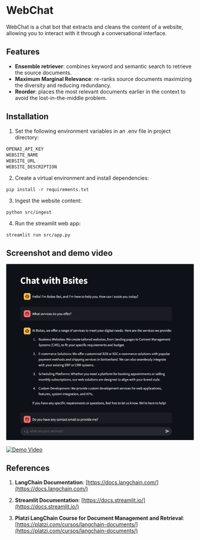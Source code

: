 # WebChat

WebChat is a chat bot that extracts and cleans the content of a website, allowing you to interact with it through a conversational interface. 


## Features

- **Ensemble retriever**: combines keyword and semantic search to retrieve the source documents.
- **Maximum Marginal Relevance**: re-ranks source documents maximizing the diversity and reducing redundancy.
- **Reorder**: places the most relevant documents earlier in the context to avoid the lost-in-the-middle problem.


## Installation

1. Set the following environment variables in an .env file in project directory:
```
OPENAI_API_KEY
WEBSITE_NAME
WEBSITE_URL
WEBSITE_DESCRIPTION
```

2. Create a virtual environment and install dependencies:
```
pip install -r requirements.txt
```

3. Ingest the website content:
```
python src/ingest
```

4. Run the streamlit web app:
```
streamlit run src/app.py
```


## Screenshot and demo video

![Chat Screenshot](./assets/web_chat_screenshot.png)

[![Demo Video](https://drive.google.com/file/d/19oFXdhismVUNWLNoVhvjSX23qW1PxtgM/view?usp=sharing)](https://drive.google.com/file/d/19oFXdhismVUNWLNoVhvjSX23qW1PxtgM/view?usp=sharing)


## References

1. **LangChain Documentation**:
   [https://docs.langchain.com/](https://docs.langchain.com/)

2. **Streamlit Documentation**:
   [https://docs.streamlit.io/](https://docs.streamlit.io/)

3. **Platzi LangChain Course for Document Management and Retrieval**:
[https://platzi.com/cursos/langchain-documents/](https://platzi.com/cursos/langchain-documents/)
